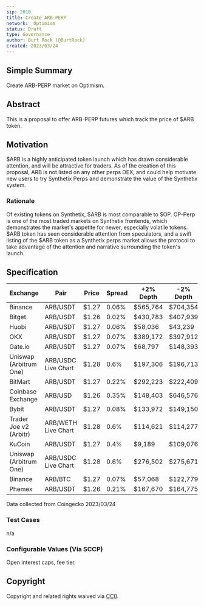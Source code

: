 ```yaml
---
sip: 2010
title: Create ARB-PERP
network:  Optimism
status: Draft
type: Governance
author: Burt Rock (@BurtRock)
created: 2023/03/24
---
```


## Simple Summary

Create ARB-PERP market on Optimism.

## Abstract

This is a proposal to offer ARB-PERP futures which track the price of $ARB token.

## Motivation

$ARB is a highly anticipated token launch which has drawn considerable attention, and will be attractive for traders. As of the creation of this proposal, ARB is not listed on any other perps DEX, and could help motivate new users to try Synthetix Perps and demonstrate the value of the Synthetix system.

### Rationale

Of existing tokens on Synthetix, $ARB is most comparable to $OP. OP-Perp is one of the most traded markets on Synthetix frontends, which demonstrates the market's appetite for newer, especially volatile tokens. $ARB token has seen considerable attention from speculators, and a swift listing of the $ARB token as a Synthetix perps market allows the protocol to take advantage of the attention and narrative surrounding the token's launch. 

## Specification

| Exchange             | Pair               | Price | Spread | +2% Depth | -2% Depth | 24h Volume  | Volume % |
|----------------------|--------------------|-------|--------|-----------|-----------|-------------|----------|
| Binance               | ARB/USDT           | $1.27 | 0.06%  | $565,764  | $704,354  | $757,294,367| 34.99%   |
| Bitget                | ARB/USDT           | $1.26 | 0.02%  | $430,783  | $407,939  | $199,989,761| 9.24%    |
| Huobi                 | ARB/USDT           | $1.27 | 0.06%  | $58,036   | $43,239   | $273,937,741| 12.66%   |
| OKX                   | ARB/USDT           | $1.27 | 0.07%  | $389,172  | $397,912  | $184,481,652| 8.52%    |
| Gate.io               | ARB/USDT           | $1.27 | 0.07%  | $68,797   | $148,393  | $86,631,858 | 4.00%    |
| Uniswap (Arbitrum One)| ARB/USDC Live Chart| $1.28 | 0.6%   | $197,306  | $196,713  | $95,453,955 | 4.41%    |
| BitMart               | ARB/USDT           | $1.27 | 0.22%  | $292,223  | $222,409  | $45,048,361 | 2.08%    |
| Coinbase Exchange     | ARB/USD            | $1.26 | 0.35%  | $148,403  | $646,576  | $23,856,595 | 1.10%    |
| Bybit                 | ARB/USDT           | $1.27 | 0.08%  | $133,972  | $149,150  | $50,612,781 | 2.34%    |
| Trader Joe v2 (Arbitr)| ARB/WETH Live Chart| $1.28 | 0.6%   | $114,621  | $114,277  | $55,706,906 | 2.57%    |
| KuCoin                | ARB/USDT           | $1.27 | 0.4%   | $9,189    | $109,076  | $55,894,750 | 2.58%    |
| Uniswap (Arbitrum One)| ARB/USDC Live Chart| $1.28 | 0.6%   | $276,502  | $275,671  | $20,711,336 | 0.96%    |
| Binance               | ARB/BTC            | $1.27 | 0.07%  | $57,068   | $122,779  | $18,882,037 | 0.87%    |
| Phemex                | ARB/USDT           | $1.26 | 0.21%  | $167,670  | $164,775  | $7,134,580  | 0.33%    |

Data collected from Coingecko 2023/03/24

### Test Cases

n/a

### Configurable Values (Via SCCP)

Open interest caps, fee tier.


## Copyright

Copyright and related rights waived via [CC0](https://creativecommons.org/publicdomain/zero/1.0/).
